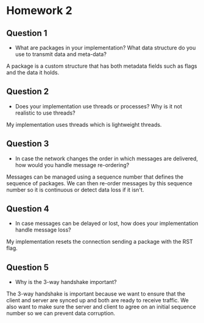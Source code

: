 # Homework 2

## Question 1

- What are packages in your implementation? What data structure do you use to transmit data and meta-data?

A package is a custom structure that has both metadata fields such as flags and the data it holds.

## Question 2

- Does your implementation use threads or processes? Why is it not realistic to use threads?

My implementation uses threads which is lightweight threads.

## Question 3

- In case the network changes the order in which messages are delivered, how would you handle message re-ordering?

Messages can be managed using a sequence number that defines the sequence of packages. We can then re-order messages by this sequence number so it is continuous or detect data loss if it isn't.

## Question 4

- In case messages can be delayed or lost, how does your implementation handle message loss?

My implementation resets the connection sending a package with the RST flag.

## Question 5

- Why is the 3-way handshake important?

The 3-way handshake is important because we want to ensure that the client and server are synced up and both are ready to receive traffic. We also want to make sure the server and client to agree on an initial sequence number so we can prevent data corruption.
